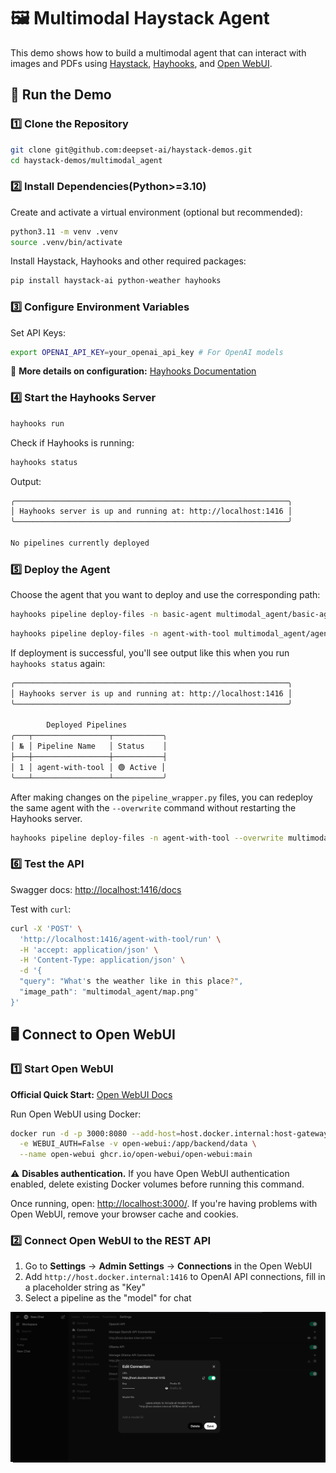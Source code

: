 # 🖼️ Multimodal Haystack Agent
This demo shows how to build a multimodal agent that can interact with images and PDFs using [Haystack](https://haystack.deepset.ai/), [Hayhooks](https://github.com/deepset-ai/hayhooks), and [Open WebUI](https://docs.openwebui.com/).

## 🚀 Run the Demo

### 1️⃣ Clone the Repository
```sh
git clone git@github.com:deepset-ai/haystack-demos.git
cd haystack-demos/multimodal_agent
```
### 2️⃣ Install Dependencies(Python>=3.10)
Create and activate a virtual environment (optional but recommended):
```sh
python3.11 -m venv .venv
source .venv/bin/activate
```
Install Haystack, Hayhooks and other required packages:
```sh
pip install haystack-ai python-weather hayhooks
```

### 3️⃣ Configure Environment Variables
Set API Keys:
```sh
export OPENAI_API_KEY=your_openai_api_key # For OpenAI models
```

🔗 **More details on configuration:** [Hayhooks Documentation](https://github.com/deepset-ai/hayhooks?tab=readme-ov-file#configuration)

### 4️⃣ Start the Hayhooks Server 
```sh
hayhooks run
```
Check if Hayhooks is running:
```sh
hayhooks status
```
Output:
```sh
╭─────────────────────────────────────────────────────────────╮
│ Hayhooks server is up and running at: http://localhost:1416 │
╰─────────────────────────────────────────────────────────────╯

No pipelines currently deployed
```

### 5️⃣ Deploy the Agent
Choose the agent that you want to deploy and use the corresponding path:
```sh
hayhooks pipeline deploy-files -n basic-agent multimodal_agent/basic-agent
```

```sh
hayhooks pipeline deploy-files -n agent-with-tool multimodal_agent/agent-with-tool
```
If deployment is successful, you'll see output like this when you run `hayhooks status` again:
```sh
╭─────────────────────────────────────────────────────────────╮
│ Hayhooks server is up and running at: http://localhost:1416 │
╰─────────────────────────────────────────────────────────────╯

        Deployed Pipelines         
╭───┬─────────────────┬───────────╮
│ № │ Pipeline Name   │ Status    │
├───┼─────────────────┼───────────┤
│ 1 │ agent-with-tool │ 🟢 Active │
╰───┴─────────────────┴───────────╯
```

After making changes on the `pipeline_wrapper.py` files, you can redeploy the same agent with the `--overwrite` command without restarting the Hayhooks server.
```sh
hayhooks pipeline deploy-files -n agent-with-tool --overwrite multimodal_agent/agent-with-tool
```

### 6️⃣ Test the API
Swagger docs: [http://localhost:1416/docs](http://localhost:1416/docs)

Test with `curl`:
```sh
curl -X 'POST' \
  'http://localhost:1416/agent-with-tool/run' \
  -H 'accept: application/json' \
  -H 'Content-Type: application/json' \
  -d '{
  "query": "What's the weather like in this place?",
  "image_path": "multimodal_agent/map.png"
}'
```

## 🖥️ Connect to Open WebUI

### 1️⃣ Start Open WebUI
**Official Quick Start:** [Open WebUI Docs](https://docs.openwebui.com/)

Run Open WebUI using Docker:
```sh
docker run -d -p 3000:8080 --add-host=host.docker.internal:host-gateway \
  -e WEBUI_AUTH=False -v open-webui:/app/backend/data \
  --name open-webui ghcr.io/open-webui/open-webui:main
```
⚠️ **Disables authentication.** If you have Open WebUI authentication enabled, delete existing Docker volumes before running this command.

Once running, open: [http://localhost:3000/](http://localhost:3000/). If you're having problems with Open WebUI, remove your browser cache and cookies.

### 2️⃣ Connect Open WebUI to the REST API
1. Go to **Settings** → **Admin Settings** → **Connections** in the Open WebUI
2. Add `http://host.docker.internal:1416` to OpenAI API connections, fill in a placeholder string as "Key" 
3. Select a pipeline as the "model" for chat

![Add Connection](add-ui-connection.png)